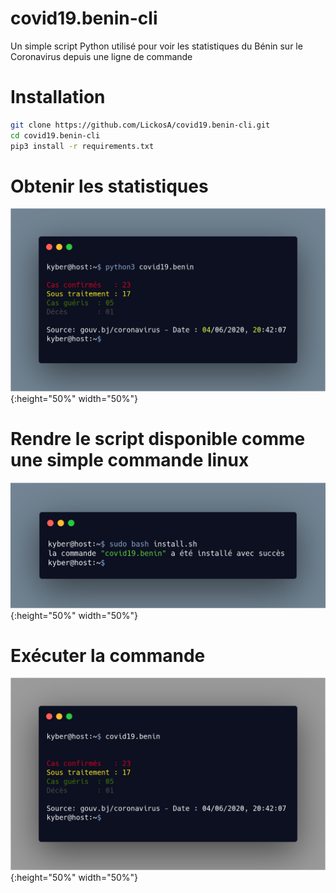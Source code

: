 # covid19.benin-cli
Un simple script Python utilisé pour voir les statistiques du Bénin sur le Coronavirus depuis une ligne de commande

# Installation
```bash 
git clone https://github.com/LickosA/covid19.benin-cli.git
cd covid19.benin-cli
pip3 install -r requirements.txt
```

# Obtenir les statistiques
![](img/img1.png){:height="50%" width="50%"}

# Rendre le script disponible comme une simple commande linux
![](img/img2.png){:height="50%" width="50%"}

# Exécuter la commande
![](img/img3.png){:height="50%" width="50%"}

